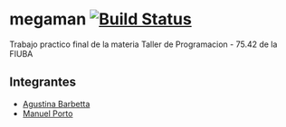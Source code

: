 # megaman [![Build Status](https://travis-ci.org/manuporto/megaman.svg?branch=master)](https://travis-ci.org/manuporto/megaman)
Trabajo practico final de la materia Taller de Programacion - 75.42 de la FIUBA

## Integrantes
* [Agustina Barbetta](https://github.com/abrden)
* [Manuel Porto](https://github.com/manuporto)
